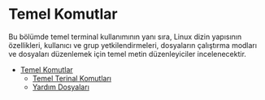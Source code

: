 # Temel Komutlar

Bu bölümde temel terminal kullanımının yanı sıra, Linux dizin yapısının özellikleri, kullanıcı ve grup yetkilendirmeleri, dosyaların çalıştırma modları ve dosyaları düzenlemek için temel metin düzenleyiciler incelenecektir.


* [Temel Komutlar](temel_komutlar/temel.md)
    * [Temel Terinal Komutları](temel_komutlar/temel_komutlar.md)
    * [Yardım Dosyaları](temel_komutlar/yardim_dosyalari.md)